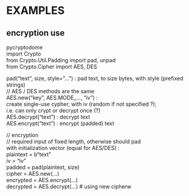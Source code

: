 # EXAMPLES

## encryption use
pycryptodome  
import Crypto  
from Crypto.Util.Padding import pad, unpad  
from Crypto.Cipher import AES, DES  
  
pad(“text”, size, style=”...”)	: pad text, to size bytes, with style (prefixed strings)  
// AES / DES methods are the same  
AES.new(“key”, AES.MODE_…, “iv”)	:  
create single-use cypher, with iv (random if not specified ?);  
			i.e. can only crypt or decrypt once (?)  
AES.decrypt(“text”)	: decrypt text  
AES.encrypt(“text”)	: encrypt (padded) text  
  
// encryption  
// required input of fixed length, otherwise should pad  
with initialization vector (equal for AES/DES) :  
plaintext = b“text”  
iv = “iv”  
padded = pad(plaintext, size)  
cipher = AES.new(...)  
encrypted = AES.encrypt(...)  
decrypted = AES.decrypt(...)		# using new cipherw  